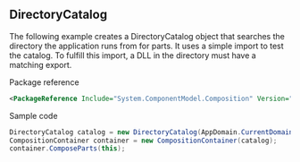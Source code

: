 ## DirectoryCatalog

The following example creates a DirectoryCatalog object that searches the directory the application runs from for parts. It uses a simple import to test the catalog. To fulfill this import, a DLL in the directory must have a matching export.

Package reference
````xml
<PackageReference Include="System.ComponentModel.Composition" Version="5.0.0" />
````
Sample code
```c#
DirectoryCatalog catalog = new DirectoryCatalog(AppDomain.CurrentDomain.BaseDirectory, "SomeLibrary.dll");
CompositionContainer container = new CompositionContainer(catalog);
container.ComposeParts(this);
```
